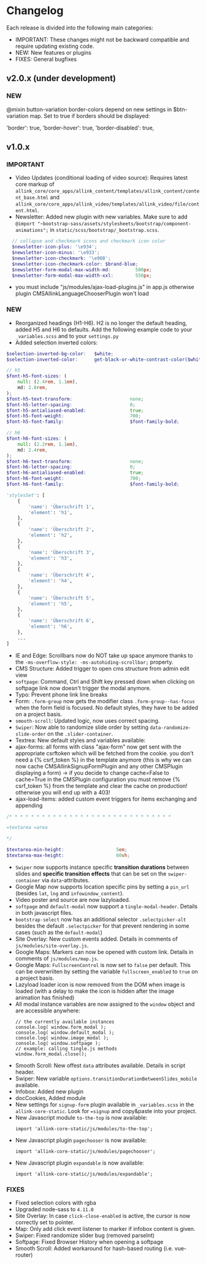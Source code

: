 # Changelog

Each release is divided into the following main categories:

- IMPORTANT: These changes might not be backward compatible and require updating existing code.
- NEW: New features or plugins
- FIXES: General bugfixes

## v2.0.x (under development)
### NEW
@mixin button-variation border-colors depend on new settings in $btn-variation map.
Set to true if borders should be displayed:

'border':               true,
'border-hover':         true, 
'border-disabled':      true,


## v1.0.x

### IMPORTANT
- Video Updates (conditional loading of video source): Requires latest core markup of `allink_core/core_apps/allink_content/templates/allink_content/content_base.html` and `allink_core/core_apps/allink_video/templates/allink_video/file/content.html`.
- Newsletter: Added new plugin with new variables. Make sure to add `@import "~bootstrap-sass/assets/stylesheets/bootstrap/component-animations";` in `static/scss/bootstrap/_bootstrap.scss`.
```SCSS
  // collapse and checkmark icons and checkmark icon color
  $newsletter-icon-plus: '\e934';
  $newsletter-icon-minus: '\e933';
  $newsletter-icon-checkmark: '\e908';
  $newsletter-icon-checkmark-color: $brand-blue;
  $newsletter-form-modal-max-width-md:         500px;
  $newsletter-form-modal-max-width-xxl:        550px;
```
- you must include "js/modules/ajax-load-plugins.js" in app.js otherwise plugin CMSAllinkLanguageChooserPlugin won't load
### NEW
- Reorganized headings (H1-H6). H2 is no longer the default heading, added H5 and H6 to defaults. Add the following example code to your `_variables.scss` and to your `settings.py`
- Added selection inverted colors:
```SCSS
$selection-inverted-bg-color:   $white;
$selection-inverted-color:      get-black-or-white-contrast-color($white);
```
```SCSS
// h5
$font-h5-font-sizes: (
    null: (2.4rem, 1.1em),
    md: 2.8rem,
);
$font-h5-text-transform:                     none;
$font-h5-letter-spacing:                     0;
$font-h5-antialiased-enabled:                true;
$font-h5-font-weight:                        700;
$font-h5-font-family:                        $font-family-bold;

// h6
$font-h6-font-sizes: (
    null: (2.2rem, 1.1em),
    md: 2.4rem,
);
$font-h6-text-transform:                     none;
$font-h6-letter-spacing:                     0;
$font-h6-antialiased-enabled:                true;
$font-h6-font-weight:                        700;
$font-h6-font-family:                        $font-family-bold;
```
```python
'stylesSet': [
    {
        'name': 'Überschrift 1',
        'element': 'h1',
    },
    {
        'name': 'Überschrift 2',
        'element': 'h2',
    },
    {
        'name': 'Überschrift 3',
        'element': 'h3',
    },
    {
        'name': 'Überschrift 4',
        'element': 'h4',
    },
    {
        'name': 'Überschrift 5',
        'element': 'h5',
    },
    {
        'name': 'Überschrift 6',
        'element': 'h6',
    },
    ...
]
```
- IE and Edge: Scrollbars now do NOT take up space anymore thanks to the `-ms-overflow-style: -ms-autohiding-scrollbar;` property.
- CMS Structure: Added trigger to open cms structure from admin edit view
- `softpage`: Command, Ctrl and Shift key pressed down when clicking on softpage link now doesn't trigger the modal anymore.
- Typo: Prevent phone link line breaks
- Form: `.form-group` now gets the modifier class `.form-group--has-focus` when the form field is focused. No default styles, they have to be added on a project basis.
- `smooth-scroll`: Updated logic, now uses correct spacing.
- `Swiper`: Now able to randomize slide order by setting `data-randomize-slide-order` on the `.slider-container`.
- Textrea: New default styles and variables available:
- ajax-forms: all forms with class "ajax-form" now get sent with the appropriate csrftoken which will be fetched from the cookie. you don't need a {% csrf_token %} in the template anymore (this is why we can now cache CMSAllinkSignupFormPlugin and any other CMSPlugin displaying a form) -> if you decide to change cache=False to cache=True in the CMSPlugin configuration you must remove {% csrf_token %} from the template and clear the cache on production! otherwise you will end up with a 403!
- ajax-load-items: added custom event triggers for items exchanging and appending
```SCSS
/* * * * * * * * * * * * * * * * * * * * * * * * * * * * * *

=textarea =area

*/

$textarea-min-height:                   5em;
$textarea-max-height:                   60vh;
```
- `Swiper` now supports instance specific <strong>transition durations</strong> between slides and <strong>specific transition effects</strong> that can be set on the `swiper-container` via `data`-attributes.
- Google Map now supports location specific pins by setting a `pin_url` (besides `lat`, `lng` and `infowindow_content`).
- Video poster and source are now lazyloaded.
- `softpage` and `default-modal` now support a `tingle-modal-header`. Details in both javascript files.
- `bootstrap-select` now has an additional selector `.selectpicker-alt` besides the default `.selectpicker` for that prevent rendering in some cases (such as the `default-modal`)
- Site Overlay: New custom events added. Details in comments of `js/modules/site-overlay.js`.
- Google Maps: Markers can now be opened with custom link. Details in comments of `js/modules/map.js`.
- Google Maps: `FullscreenControl` is now set to `false` per default. This can be overwriiten by setting the variable `fullscreen_enabled` to `true` on a project basis.
- Lazyload loader icon is now removed from the DOM when image is loaded (with a delay to make the icon is hidden after the image animation has finished)
- All modal instance variables are now assigned to the `window` object and are accessible anywhere:
  ```JS
  // the currently available instances
  console.log( window.form_modal );
  console.log( window.default_modal );
  console.log( window.image_modal );
  console.log( window.softpage );
  // example: calling tingle.js methods
  window.form_modal.close();
  ```
- Smooth Scroll: New offest `data` attributes available. Details in script header.
- Swiper: New variable `options.transitionDurationBetweenSlides_mobile` available.
- Infobox: Added new plugin
- docCookies, Added module
- New settings for `signup-form` plugin available in `_variables.scss` in the `allink-core-static`. Look for `=signup` and copy&paste into your project.
- New Javascript module `to-the-top` is now available:
  ```JS
  import 'allink-core-static/js/modules/to-the-top';
  ```
- New Javascript plugin `pagechooser` is now available:
  ```JS
  import 'allink-core-static/js/modules/pagechooser';
  ```
- New Javascript plugin `expandable` is now available:
  ```JS
  import 'allink-core-static/js/modules/expandable';
  ```
### FIXES
- Fixed selection colors with rgba
- Upgraded node-sass to `4.11.0`
- Site Overlay: In case `click-close-enabled` is active, the cursor is now correctly set to pointer.
- Map: Only add click event listener to marker if infobox content is given.
- Swiper: Fixed randomize slider bug (removed parseInt)
- Softpage: Fixed Browser History when opening a softpage
- Smooth Scroll: Added workaround for hash-based routing (i.e. vue-router)
